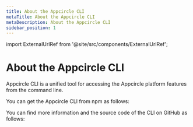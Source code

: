 ```yaml
---
title: About the Appcircle CLI
metaTitle: About the Appcircle CLI
metaDescription: About the Appcircle CLI
sidebar_position: 1
---
```


import ExternalUrlRef from '@site/src/components/ExternalUrlRef';

# About the Appcircle CLI

Appcircle CLI is a unified tool for accessing the Appcircle platform features from the command line.

You can get the Appcircle CLI from npm as follows:

<ExternalUrlRef url="https://www.npmjs.com/package/@appcircle/cli" title="Appcircle CLI NPM Package"/>

You can find more information and the source code of the CLI on GitHub as follows:

<ExternalUrlRef url="https://github.com/appcircleio/appcircle-cli" title="Appcircle CLI Source Code" />
